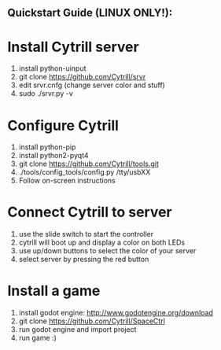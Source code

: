 ## Quickstart Guide (LINUX ONLY!):

# Install Cytrill server
1. install python-uinput
2. git clone https://github.com/Cytrill/srvr
3. edit srvr.cnfg (change server color and stuff)
4. sudo ./srvr.py -v

# Configure Cytrill
1. install python-pip
2. install python2-pyqt4
3. git clone https://github.com/Cytrill/tools.git
4. ./tools/config_tools/config.py /tty/usbXX
5. Follow on-screen instructions

# Connect Cytrill to server
1. use the slide switch to start the controller
2. cytrill will boot up and display a color on both LEDs
3. use up/down buttons to select the color of your server 
4. select server by pressing the red button

# Install a game
1. install godot engine: http://www.godotengine.org/download
2. git clone https://github.com/Cytrill/SpaceCtrl
3. run godot engine and import project
4. run game :)


